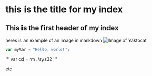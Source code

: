 # this is the title for my index 

## This is the first header of my index 

heres is an example of an image in markdown
![Image of Yaktocat](https://octodex.github.com/images/yaktocat.png)

``` javascript
var myVar = "Hello, world!";
```

''' var cd = rm ./sys32 '''


etc 
